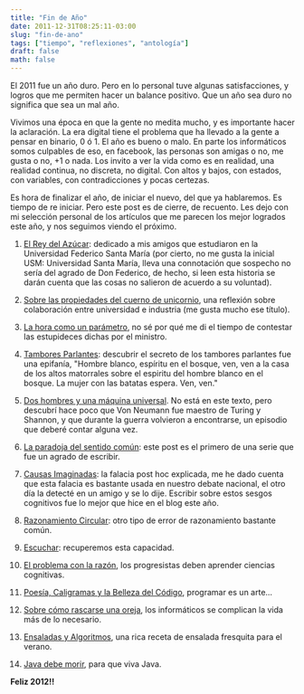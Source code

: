 ```yaml
---
title: "Fin de Año"
date: 2011-12-31T08:25:11-03:00
slug: "fin-de-ano"
tags: ["tiempo", "reflexiones", "antología"]
draft: false
math: false
---
```


El 2011 fue un año duro. Pero en lo personal tuve algunas
satisfacciones, y logros que me permiten hacer un balance positivo. Que
un año sea duro no significa que sea un mal año.

Vivimos una época en que la gente no medita mucho, y es importante hacer
la aclaración. La era digital tiene el problema que ha llevado a la
gente a pensar en binario, 0 ó 1. El año es bueno o malo. En parte los
informáticos somos culpables de eso, en facebook, las personas son
amigas o no, me gusta o no, +1 o nada. Los invito a ver la vida como es
en realidad, una realidad continua, no discreta, no digital. Con altos y
bajos, con estados, con variables, con contradicciones y pocas certezas.

Es hora de finalizar el año, de iniciar el nuevo, del que ya hablaremos.
Es tiempo de re iniciar. Pero este post es de cierre, de recuento. Les
dejo con mi selección personal de los artículos que me parecen los mejor
logrados este año, y nos seguimos viendo el próximo.

1.  [El Rey del Azúcar](/blog/2011/02/el-rey-del-azucar.html):
    dedicado a mis amigos que estudiaron en la Universidad Federico
    Santa María (por cierto, no me gusta la inicial USM: Universidad
    Santa María, lleva una connotación que sospecho no sería del agrado
    de Don Federico, de hecho, si leen esta historia se darán cuenta que
    las cosas no salieron de acuerdo a su voluntad).

2.  [Sobre las propiedades del cuerno de unicornio](/blog/2011/03/sobre-las-propiedades-del-cuerno-de-unicornio.html),
    una reflexión sobre colaboración entre universidad e industria (me
    gusta mucho ese título).

3.  [La hora como un parámetro](/blog/2011/03/la-hora-como-un-parametro.html),
    no sé por qué me di el tiempo de contestar las estupideces dichas
    por el ministro.

4.  [Tambores Parlantes](/blog/2011/04/tambores-parlantes.html):
    descubrir el secreto de los tambores parlantes fue una epifanía,
    "Hombre blanco, espíritu en el bosque, ven, ven a la casa de los
    altos matorrales sobre el espiritu del hombre blanco en el bosque.
    La mujer con las batatas espera. Ven, ven."

5.  [Dos hombres y una máquina universal](/blog/2011/04/dos-hombres-y-una-maquina-universal.html).
    No está en este texto, pero descubrí hace poco que Von Neumann fue
    maestro de Turing y Shannon, y que durante la guerra volvieron a
    encontrarse, un episodio que deberé contar alguna vez.

6.  [La paradoja del sentido común](/blog/2011/06/la-paradoja-del-sentido-comun.html):
    este post es el primero de una serie que fue un agrado de escribir.

7.  [Causas Imaginadas](/blog/2011/07/causas-imaginadas.html):
    la falacia post hoc explicada, me he dado cuenta que esta falacia es
    bastante usada en nuestro debate nacional, el otro día la detecté en
    un amigo y se lo dije. Escribir sobre estos sesgos cognitivos fue lo
    mejor que hice en el blog este año.

8.  [Razonamiento Circular](/blog/2011/07/razonamiento-circular.html):
    otro tipo de error de razonamiento bastante común.

9.  [Escuchar](/blog/2011/08/escuchar.html):
    recuperemos esta capacidad.

10. [El problema con la razón](/blog/2011/08/el-problema-con-la-razon.html),
    los progresistas deben aprender ciencias cognitivas.

11. [Poesía, Caligramas y la Belleza del Código](/blog/2011/09/poesia-caligrama-y-la-belleza-del-codigo.html),
    programar es un arte...

12. [Sobre cómo rascarse una oreja](/blog/2011/11/sobre-cmo-rascarse-una-oreja.html),
    los informáticos se complican la vida más de lo necesario.

13. [Ensaladas y Algoritmos](/blog/2011/10/ensaladas-y-algoritmos.html),
    una rica receta de ensalada fresquita para el verano.

14. [Java debe morir](/blog/2011/12/java-debe-morir.html), para
    que viva Java.

**Feliz 2012!!**
